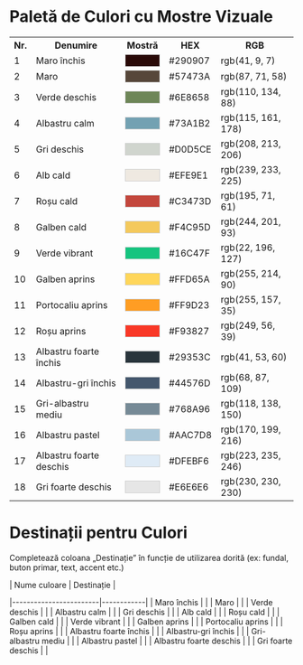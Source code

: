 # Paletă de Culori cu Mostre Vizuale

<table>
<tr><th>Nr.</th><th>Denumire</th><th>Mostră</th><th>HEX</th><th>RGB</th></tr>
<tr><td>1</td><td>Maro închis</td><td><div style='width:60px;height:20px;background-color:#290907;border:1px solid #ccc;'></div></td><td>#290907</td><td>rgb(41, 9, 7)</td></tr>
<tr><td>2</td><td>Maro</td><td><div style='width:60px;height:20px;background-color:#57473A;border:1px solid #ccc;'></div></td><td>#57473A</td><td>rgb(87, 71, 58)</td></tr>
<tr><td>3</td><td>Verde deschis</td><td><div style='width:60px;height:20px;background-color:#6E8658;border:1px solid #ccc;'></div></td><td>#6E8658</td><td>rgb(110, 134, 88)</td></tr>
<tr><td>4</td><td>Albastru calm</td><td><div style='width:60px;height:20px;background-color:#73A1B2;border:1px solid #ccc;'></div></td><td>#73A1B2</td><td>rgb(115, 161, 178)</td></tr>
<tr><td>5</td><td>Gri deschis</td><td><div style='width:60px;height:20px;background-color:#D0D5CE;border:1px solid #ccc;'></div></td><td>#D0D5CE</td><td>rgb(208, 213, 206)</td></tr>
<tr><td>6</td><td>Alb cald</td><td><div style='width:60px;height:20px;background-color:#EFE9E1;border:1px solid #ccc;'></div></td><td>#EFE9E1</td><td>rgb(239, 233, 225)</td></tr>
<tr><td>7</td><td>Roșu cald</td><td><div style='width:60px;height:20px;background-color:#C3473D;border:1px solid #ccc;'></div></td><td>#C3473D</td><td>rgb(195, 71, 61)</td></tr>
<tr><td>8</td><td>Galben cald</td><td><div style='width:60px;height:20px;background-color:#F4C95D;border:1px solid #ccc;'></div></td><td>#F4C95D</td><td>rgb(244, 201, 93)</td></tr>
<tr><td>9</td><td>Verde vibrant</td><td><div style='width:60px;height:20px;background-color:#16C47F;border:1px solid #ccc;'></div></td><td>#16C47F</td><td>rgb(22, 196, 127)</td></tr>
<tr><td>10</td><td>Galben aprins</td><td><div style='width:60px;height:20px;background-color:#FFD65A;border:1px solid #ccc;'></div></td><td>#FFD65A</td><td>rgb(255, 214, 90)</td></tr>
<tr><td>11</td><td>Portocaliu aprins</td><td><div style='width:60px;height:20px;background-color:#FF9D23;border:1px solid #ccc;'></div></td><td>#FF9D23</td><td>rgb(255, 157, 35)</td></tr>
<tr><td>12</td><td>Roșu aprins</td><td><div style='width:60px;height:20px;background-color:#F93827;border:1px solid #ccc;'></div></td><td>#F93827</td><td>rgb(249, 56, 39)</td></tr>
<tr><td>13</td><td>Albastru foarte închis</td><td><div style='width:60px;height:20px;background-color:#29353C;border:1px solid #ccc;'></div></td><td>#29353C</td><td>rgb(41, 53, 60)</td></tr>
<tr><td>14</td><td>Albastru-gri închis</td><td><div style='width:60px;height:20px;background-color:#44576D;border:1px solid #ccc;'></div></td><td>#44576D</td><td>rgb(68, 87, 109)</td></tr>
<tr><td>15</td><td>Gri-albastru mediu</td><td><div style='width:60px;height:20px;background-color:#768A96;border:1px solid #ccc;'></div></td><td>#768A96</td><td>rgb(118, 138, 150)</td></tr>
<tr><td>16</td><td>Albastru pastel</td><td><div style='width:60px;height:20px;background-color:#AAC7D8;border:1px solid #ccc;'></div></td><td>#AAC7D8</td><td>rgb(170, 199, 216)</td></tr>
<tr><td>17</td><td>Albastru foarte deschis</td><td><div style='width:60px;height:20px;background-color:#DFEBF6;border:1px solid #ccc;'></div></td><td>#DFEBF6</td><td>rgb(223, 235, 246)</td></tr>
<tr><td>18</td><td>Gri foarte deschis</td><td><div style='width:60px;height:20px;background-color:#E6E6E6;border:1px solid #ccc;'></div></td><td>#E6E6E6</td><td>rgb(230, 230, 230)</td></tr>
</table>



# Destinații pentru Culori

Completează coloana „Destinație” în funcție de utilizarea dorită (ex: fundal, buton primar, text, accent etc.)

| Nume culoare           | Destinație |

|------------------------|------------|
| Maro închis              |              |
| Maro                           |              |
| Verde deschis |              |
| Albastru calm |              |
| Gri deschis |              |
| Alb cald |              |
| Roșu cald |              |
| Galben cald |              |
| Verde vibrant |              |
| Galben aprins |              |
| Portocaliu aprins |              |
| Roșu aprins |              |
| Albastru foarte închis |              |
| Albastru-gri închis |              |
| Gri-albastru mediu |              |
| Albastru pastel |              |
| Albastru foarte deschis |              |
| Gri foarte deschis |              |

